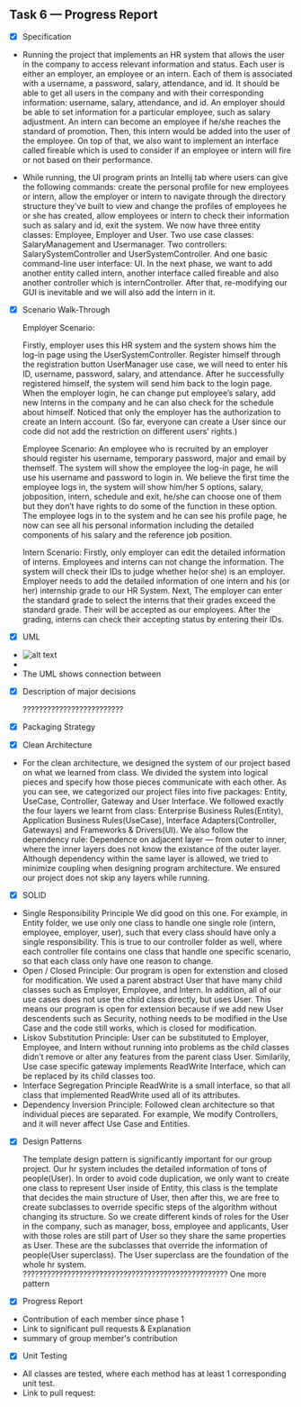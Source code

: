 ## Task 6 — Progress Report

- [x] Specification

 - Running the project that implements an HR system that allows the user in the company to access relevant information and status. Each user is either an employer, an employee or an intern. Each of them is associated with a username, a password, salary, attendance, and id. It should be able to get all users in the company and with their corresponding information: username, salary, attendance, and id. An employer should be able to set information for a particular employee, such as salary adjustment.  An intern can become an employee if he/she reaches the standard of promotion. Then, this intern would be added into the user of the employee. On top of that, we also want to implement an interface called fireable which is used to consider if an employee or intern will fire or not based on their performance.

 - While running, the UI program prints an Intellij tab where users can give the following commands: create the personal profile for new employees or intern, allow the employer or intern to navigate through the directory structure they've built to view and change the profiles of employees he or she has created, allow employees or intern to check their information such as salary and id, exit the system. We now have three entity classes: Employee, Employer and User. Two use case classes: SalaryManagement and Usermanager. Two controllers: SalarySystemController and UserSystemController. And one basic command-line user interface: UI. In the next phase, we want to add another entity called intern, another interface called fireable and also another controller which is internController. After that, re-modifying our GUI is inevitable and we will also add the intern in it.



- [x] Scenario Walk-Through


  Employer Scenario:

  Firstly, employer uses this HR system and the system shows him the log-in page using the UserSystemController. Register himself through the registration button UserManager use case, we will need to enter his ID, username, password, salary, and attendance. After he successfully registered himself, the system will send him back to the login page. When the employer login, he can change put employee’s salary, add new Interns in the company and he can also check for the schedule about himself. Noticed that only the employer has the authorization to create an Intern account. (So far, everyone can create a User since our code did not add the restriction on different users’ rights.)


  Employee Scenario:
    An employee who is recruited by an employer should register his username, temporary password, major and email by themself. The system will show the employee the log-in page, he will use his username and password to login in.  We believe the first time the employee logs in, the system will show him/her 5 options, salary, jobposition, intern, schedule and exit, he/she can choose one of them but they don’t have rights to do some of the function in these option. The employee logs in to the system and he can see his profile page, he now can see all his personal information including the detailed components of his salary and the reference job position.

  Intern Scenario:
    Firstly,  only employer can edit the detailed information of interns. Employees and interns can not change the information. The system will check their IDs to judge whether he(or she) is an employer.
Employer needs to add the detailed information of one intern and his (or her) internship grade to our HR System.
Next, The employer can enter the standard grade to select the interns that their grades exceed the standard grade. Their will be accepted as our employees.
After the grading, interns can check their accepting status by entering their IDs.


- [x] UML
- ![alt text](https://github.com/CSC207-UofT/course-project-five-stars-1/blob/main/uml.jpg?raw=true)
- 
- The UML shows connection between 


- [x] Description of major decisions

  ?????????????????????????




- [x] Packaging Strategy

- [x] Clean Architecture

- For the clean architecture, we designed the system of our project based on what we learned from class. We divided the system into logical pieces and specify how those pieces communicate with each other. As you can see, we categorized our project files into five packages: Entity, UseCase, Controller, Gateway and User Interface. We followed exactly the four layers we learnt from class: Enterprise Business Rules(Entity), Application Business Rules(UseCase), Interface Adapters(Controller, Gateways) and Frameworks & Drivers(UI). We also follow the dependency rule: Dependence on adjacent layer — from outer to inner, where the inner layers does not know the existance of the outer layer. Although dependency within the same layer is allowed, we tried to minimize coupling when designing program architecture. We ensured our project does not skip any layers while running.
  
- [x] SOLID

- Single Responsibility Principle
  We did good on this one. For example, in Entity folder, we use only one class to handle one single role (intern, employee, employer, user), such that every class   should have only a single responsibility. This is true to our controller folder as well, where each controller file contains one class that handle one specific     scenario, so that each class only have one reason to change.
- Open / Closed Principle:
  Our program is open for extenstion and closed for modification. We used a parent abstract User that have many child classes such as Employer, Employee, and Intern. In addition, all of our use cases does not use the child class directly, but uses User. This means our program is open for extension because if we add new User descendents such as Security, nothing needs to be modified in the Use Case and the code still works, which is closed for modification.
- Liskov Substitution Principle:
  User can be substituted to Employer, Employee, and Intern without running into problems as the child classes didn’t remove or alter any features from the parent     class User. Similarily, Use case specific gateway implements ReadWrite Interface, which can be replaced by its child classes too.
- Interface Segregation Principle
  ReadWrite is a small interface, so that all class that implemented ReadWrite used all of its attributes.
- Dependency Inversion Principle:
  Followed clean architecture so that individual pieces are separated. For example, We modify Controllers, and it will never affect Use Case and Entities.

 
- [x] Design Patterns

  The template design pattern is significantly important for our group project. Our hr system includes the detailed information of tons of people(User). In order to avoid code duplication, we only want to create one class to represent User inside of Entity,  this class is the template that decides the main structure of User, then after this, we are free to create subclasses to override specific steps of the algorithm without changing its structure. So we create different kinds of roles for the User in the company, such as manager, boss, employee and applicants, User with those roles are still part of User so they share the same properties as User. These are the subclasses that override the information of people(User superclass). The User superclass are the foundation of the whole hr system.
  ??????????????????????????????????????????????????? One more pattern
  
  
- [x] Progress Report
- Contribution of each member since phase 1
- Link to significant pull requests & Explanation
- summary of group member's contribution

- [x] Unit Testing
- All classes are tested, where each method has at least 1 corresponding unit test.
- Link to pull request:

